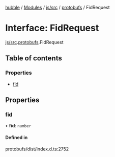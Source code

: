 [hubble](../README.md) / [Modules](../modules.md) / [js/src](../modules/js_src.md) / [protobufs](../modules/js_src.protobufs.md) / FidRequest

# Interface: FidRequest

[js/src](../modules/js_src.md).[protobufs](../modules/js_src.protobufs.md).FidRequest

## Table of contents

### Properties

- [fid](js_src.protobufs.FidRequest.md#fid)

## Properties

### fid

• **fid**: `number`

#### Defined in

protobufs/dist/index.d.ts:2752

